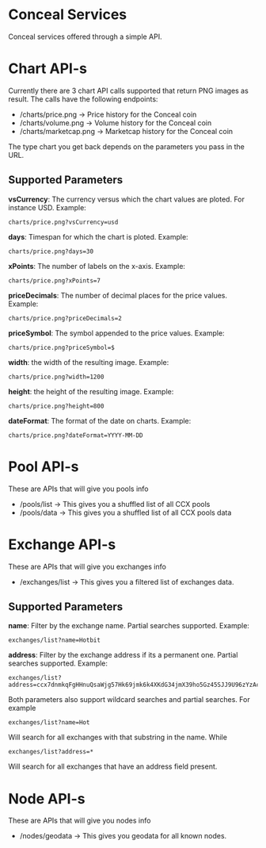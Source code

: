 # Conceal Services
Conceal services offered through a simple API. 

# Chart API-s

Currently there are 3 chart API calls supported that return PNG images as result. The calls have the following endpoints:

* /charts/price.png -> Price history for the Conceal coin
* /charts/volume.png -> Volume history for the Conceal coin
* /charts/marketcap.png -> Marketcap history for the Conceal coin

The type chart you get back depends on the parameters you pass in the URL.

## Supported Parameters

**vsCurrency**: The currency versus which the chart values are ploted. For instance USD. Example:

```
charts/price.png?vsCurrency=usd
```

**days**: Timespan for which the chart is ploted. Example:

```
charts/price.png?days=30
```

**xPoints**: The number of labels on the x-axis. Example:

```
charts/price.png?xPoints=7
```

**priceDecimals**: The number of decimal places for the price values. Example:

```
charts/price.png?priceDecimals=2
```

**priceSymbol**: The symbol appended to the price values. Example:

```
charts/price.png?priceSymbol=$
```

**width**: the width of the resulting image. Example:

```
charts/price.png?width=1200
```

**height**: the height of the resulting image. Example:

```
charts/price.png?height=800
```
**dateFormat**: The format of the date on charts. Example:

```
charts/price.png?dateFormat=YYYY-MM-DD
```

# Pool API-s

These are APIs that will give you pools info

* /pools/list -> This gives you a shuffled list of all CCX pools 
* /pools/data -> This gives you a shuffled list of all CCX pools data

# Exchange API-s

These are APIs that will give you exchanges info

* /exchanges/list -> This gives you a filtered list of exchanges data.


## Supported Parameters

**name**: Filter by the exchange name. Partial searches supported. Example:

```
exchanges/list?name=Hotbit
```

**address**: Filter by the exchange address if its a permanent one. Partial searches supported. Example:

```
exchanges/list?address=ccx7dnmkqFgHHnuQsaWjg57Hk69jmk6k4XKdG34jmX39ho5Gz45SJJ9U96zYzAcqP421xp8qU3NVpMsFhCotmuGR75i9PAQXEj
```

Both parameters also support wildcard searches and partial searches. For example

```
exchanges/list?name=Hot
```

Will search for all exchanges with that substring in the name. While

```
exchanges/list?address=*
```

Will search for all exchanges that have an address field present.

# Node API-s

These are APIs that will give you nodes info

* /nodes/geodata -> This gives you geodata for all known nodes.
